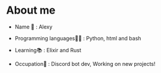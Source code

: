 # About me

- Name 👦 : Alexy

- Programming languages👨‍💻 : Python, html and bash

- Learning📚 : Elixir and Rust

- Occupation🏢 : Discord bot dev, Working on new projects!
